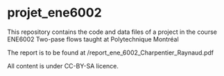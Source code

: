# projet_ene6002
This repository contains the code and data files of a project in the course ENE6002 Two-pase flows taught at Polytechnique Montréal

The report is to be found at /report_ene_6002_Charpentier_Raynaud.pdf

All content is under CC-BY-SA licence.
